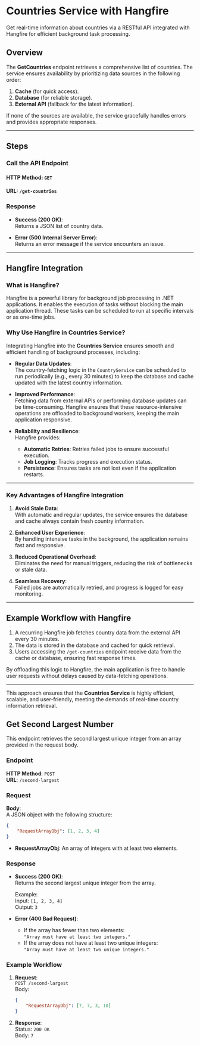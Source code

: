 
# Countries Service with Hangfire  

Get real-time information about countries via a RESTful API integrated with Hangfire for efficient background task processing.  

## Overview  

The **GetCountries** endpoint retrieves a comprehensive list of countries. The service ensures availability by prioritizing data sources in the following order:  
1. **Cache** (for quick access).  
2. **Database** (for reliable storage).  
3. **External API** (fallback for the latest information).  

If none of the sources are available, the service gracefully handles errors and provides appropriate responses.  

---

## Steps  

### Call the API Endpoint  

#### HTTP Method: `GET`  
#### URL: `/get-countries`  

### Response  

- **Success (200 OK)**:  
  Returns a JSON list of country data.  

- **Error (500 Internal Server Error)**:  
  Returns an error message if the service encounters an issue.  

---

## Hangfire Integration  

### What is Hangfire?  
Hangfire is a powerful library for background job processing in .NET applications. It enables the execution of tasks without blocking the main application thread. These tasks can be scheduled to run at specific intervals or as one-time jobs.  

### Why Use Hangfire in Countries Service?  
Integrating Hangfire into the **Countries Service** ensures smooth and efficient handling of background processes, including:  

- **Regular Data Updates**:  
  The country-fetching logic in the `CountryService` can be scheduled to run periodically (e.g., every 30 minutes) to keep the database and cache updated with the latest country information.  

- **Improved Performance**:  
  Fetching data from external APIs or performing database updates can be time-consuming. Hangfire ensures that these resource-intensive operations are offloaded to background workers, keeping the main application responsive.  

- **Reliability and Resilience**:  
  Hangfire provides:  
  - **Automatic Retries**: Retries failed jobs to ensure successful execution.  
  - **Job Logging**: Tracks progress and execution status.  
  - **Persistence**: Ensures tasks are not lost even if the application restarts.  

---

### Key Advantages of Hangfire Integration  

1. **Avoid Stale Data**:  
   With automatic and regular updates, the service ensures the database and cache always contain fresh country information.  

2. **Enhanced User Experience**:  
   By handling intensive tasks in the background, the application remains fast and responsive.  

3. **Reduced Operational Overhead**:  
   Eliminates the need for manual triggers, reducing the risk of bottlenecks or stale data.  

4. **Seamless Recovery**:  
   Failed jobs are automatically retried, and progress is logged for easy monitoring.  

---

## Example Workflow with Hangfire  

1. A recurring Hangfire job fetches country data from the external API every 30 minutes.  
2. The data is stored in the database and cached for quick retrieval.  
3. Users accessing the `/get-countries` endpoint receive data from the cache or database, ensuring fast response times.  

By offloading this logic to Hangfire, the main application is free to handle user requests without delays caused by data-fetching operations.  

--- 

This approach ensures that the **Countries Service** is highly efficient, scalable, and user-friendly, meeting the demands of real-time country information retrieval.  

## Get Second Largest Number

This endpoint retrieves the second largest unique integer from an array provided in the request body.

### Endpoint

**HTTP Method**: `POST`  
**URL**: `/second-largest`  

### Request

**Body**:  
A JSON object with the following structure:
```json
{
    "RequestArrayObj": [1, 2, 3, 4]
}
```

- **RequestArrayObj**: An array of integers with at least two elements.

### Response

- **Success (200 OK)**:  
  Returns the second largest unique integer from the array.

  Example:  
  Input: `[1, 2, 3, 4]`  
  Output: `3`  

- **Error (400 Bad Request)**:  
  - If the array has fewer than two elements:  
    `"Array must have at least two integers."`  
  - If the array does not have at least two unique integers:  
    `"Array must have at least two unique integers."`  

### Example Workflow

1. **Request**:  
   `POST /second-largest`  
   Body:  
   ```json
   {
       "RequestArrayObj": [7, 7, 3, 10]
   }
   ```

2. **Response**:  
   Status: `200 OK`  
   Body: `7`
